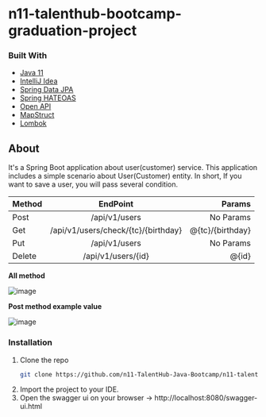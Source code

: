 # n11-talenthub-bootcamp-graduation-project
### Built With
* [Java 11](https://www.oracle.com/tr/java/technologies/javase/jdk11-archive-downloads.html)
* [IntelliJ Idea](https://www.jetbrains.com/idea)
* [Spring Data JPA](https://spring.io/projects/spring-data-jpa)
* [Spring HATEOAS](https://spring.io/projects/spring-hateoas)
* [Open API](https://springdoc.org)
* [MapStruct](https://mapstruct.org)
* [Lombok](https://projectlombok.org)
## About
It's a Spring Boot application about user(customer) service. This application includes a simple scenario about User(Customer) entity. In short, If you want to save a user, you will pass several condition.

| Method       | EndPoint           | Params  |
| ------------- |:-------------:| -----:|
| Post      | /api/v1/users | No Params |
| Get      | /api/v1/users/check/{tc}/{birthday}      |  @{tc}/{birthday} |
| Put | /api/v1/users      |   No Params  |
| Delete | /api/v1/users/{id}      |    @{id} |

**All method**

![image](https://user-images.githubusercontent.com/46068920/151678793-5c18b036-310b-4411-8ade-afe2dcd72be4.png)

**Post method example value**

![image](https://user-images.githubusercontent.com/46068920/151678859-6d847fcc-5db1-412d-a964-07b9c3961d74.png)

### Installation
1. Clone the repo
   ```sh
   git clone https://github.com/n11-TalentHub-Java-Bootcamp/n11-talenthub-bootcamp-graduation-project-melihakan.git
   ```
2. Import the project to your IDE.
3. Open the swagger ui on your browser -> http://localhost:8080/swagger-ui.html

